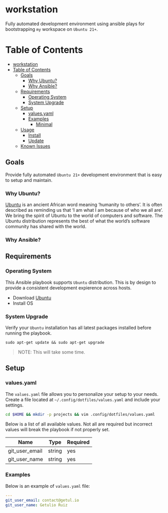 # workstation

Fully automated development environment using ansible plays for bootstrapping `my` workspace on `Ubuntu 21+`.

# Table of Contents

- [workstation](#workstation)
- [Table of Contents](#table-of-contents)
  - [Goals](#goals)
    - [Why Ubuntu?](#why-ubuntu)
    - [Why Ansible?](#why-ansible)
  - [Requirements](#requirements)
    - [Operating System](#operating-system)
    - [System Upgrade](#system-upgrade)
  - [Setup](#setup)
    - [values.yaml](#valuesyaml)
    - [Examples](#examples)
      - [Minimal](#minimal)
  - [Usage](#usage)
    - [Install](#install)
    - [Update](#update)
  - [Known Issues](#known-issues)


## Goals

Provide fully automated `Ubuntu 21+` development environment that is easy to setup and maintain.


### Why Ubuntu?

[Ubuntu](https://ubuntu.com/about) is an ancient African word meaning ‘humanity to others’. It is often described as reminding us that ‘I am what I am because of who we all are’. We bring the spirit of Ubuntu to the world of computers and software. The Ubuntu distribution represents the best of what the world’s software community has shared with the world.

### Why Ansible?


## Requirements


### Operating System

This Ansible playbook supports `Ubuntu` distribution. This is by design to provide a consistent development expierence across hosts.

- Download [Ubuntu](https://ubuntu.com/download/desktop)
- Install OS


### System Upgrade

Verify your `Ubuntu` installation has all latest packages installed before running the playbook.

```
sudo apt-get update && sudo apt-get upgrade
```

> NOTE: This will take some time.


## Setup

### values.yaml

The `values.yaml` file allows you to personalize your setup to your needs. Create a file located at `~/.config/dotfiles/values.yaml` and include your settings.

```bash
cd $HOME && mkdir -p projects && vim .config/dotfiles/values.yaml
```

Below is a list of all available values. Not all are required but incorrect values will break the playbook if not properly set.

| Name                  | Type                                | Required |
| -------------------   | ----------------------------------- | -------- |
| git_user_email        | string                              | yes      |
| git_user_name         | string                              | yes      |


### Examples

Below is an example of `values.yaml` file:

```yaml
---
git_user_email: contact@getul.io
git_user_name: Getulio Ruiz
```

